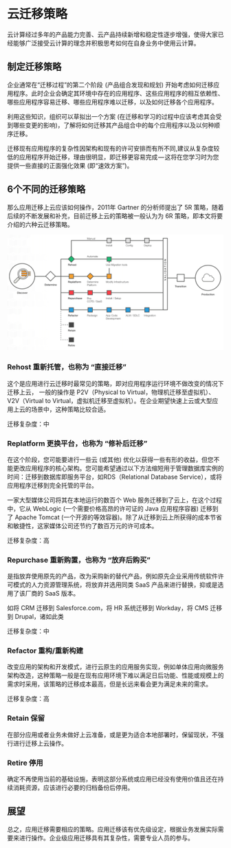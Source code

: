 # 云迁移策略

云计算经过多年的产品能力完善、云产品持续新增和稳定性逐步增强，使得大家已经能够广泛接受云计算的理念并积极思考如何在自身业务中使用云计算。

## 制定迁移策略

企业通常在“迁移过程”的第二个阶段  (产品组合发现和规划) 开始考虑如何迁移应用程序。此时企业会确定其环境中存在的应用程序、这些应用程序的相互依赖性、哪些应用程序容易迁移、哪些应用程序难以迁移，以及如何迁移各个应用程序。

利用这些知识，组织可以草拟出一个方案 (在迁移和学习的过程中应该考虑其会受到哪些变更的影响)，了解将如何迁移其产品组合中的每个应用程序以及以何种顺序迁移。

迁移现有应用程序的复杂性因架构和现有的许可安排而有所不同,建议从复杂度较低的应用程序开始迁移，理由很明显，即迁移更容易完成 — 这将在您学习时为您提供一些直接的正面强化效果 (即“速效方案”)。

## 6个不同的迁移策略

那么应用迁移上云应该如何操作，2011年 Gartner 的分析师提出了 5R 策略，随着后续的不断发展和补充，目前迁移上云的策略被一般认为为 6R 策略，即本文将要介绍的六种云迁移策略。

![Six Common Migration Strategies: Detailed View Diagram](./images/m6r-detailed-view.png)

### Rehost 重新托管，也称为 “直接迁移”

这个是应用进行云迁移时最常见的策略，即对应用程序运行环境不做改变的情况下迁移上云， 一般的操作是 P2V（Physical to Virtual，物理机迁移至虚拟机）、V2V（Virtual to Virtual，虚拟机迁移至虚拟机）。在企业期望快速上云或大型应用上云的场景中，这种策略比较合适。

迁移复杂度：中

### Replatform 更换平台，也称为 “修补后迁移”

在这个阶段，您可能要进行一些云 (或其他) 优化以获得一些有形的收益，但您不能更改应用程序的核心架构。您可能希望通过以下方法缩短用于管理数据库实例的时间：迁移到数据库即服务平台，如RDS（Relational Database Service），或将应用程序迁移到完全托管的平台。

一家大型媒体公司将其在本地运行的数百个 Web 服务迁移到了云上，在这个过程中，它从 WebLogic (一个需要价格高昂的许可证的 Java 应用程序容器) 迁移到了 Apache Tomcat (一个开源的等效容器)。除了从迁移到云上所获得的成本节省和敏捷性，这家媒体公司还节约了数百万元的许可成本。

迁移复杂度：高

### Repurchase 重新购置，也称为 “放弃后购买”

是指放弃使用原先的产品，改为采购新的替代产品，例如原先企业采用传统软件许可模式的人力资源管理系统，将放弃并选用同类 SaaS 产品来进行替换，抑或是选用了该厂商的 SaaS 版本。

如将 CRM 迁移到 Salesforce.com，将 HR 系统迁移到 Workday，将 CMS 迁移到 Drupal，诸如此类

迁移复杂度：中

### Refactor 重构/重新构建

改变应用的架构和开发模式，进行云原生的应用服务实现，例如单体应用向微服务架构改造，这种策略一般是在现有应用环境下难以满足日后功能、性能或规模上的需求时采用，该策略的迁移成本最高，但是长远来看会更为满足未来的需求。

迁移复杂度：高

### Retain 保留

在部分应用或者业务未做好上云准备，或是更为适合本地部署时，保留现状，不强行进行迁移上云操作。

### Retire 停用

确定不再使用当前的基础设施，表明这部分系统或应用已经没有使用价值且还在持续消耗资源，应该进行必要的归档备份后停用。

## 展望

总之，应用迁移需要相应的策略。应用迁移该有优先级设定，根据业务发展实际需要来进行操作。企业级应用迁移具有其复杂性，需要专业人员的参与。
